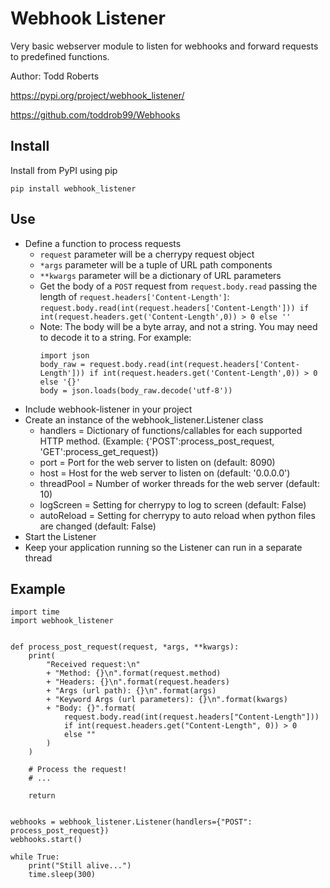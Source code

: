 # Webhook Listener
Very basic webserver module to listen for webhooks and forward requests to predefined functions.

Author: Todd Roberts

https://pypi.org/project/webhook_listener/

https://github.com/toddrob99/Webhooks

## Install

Install from PyPI using pip

`pip install webhook_listener`

## Use

* Define a function to process requests
    * `request` parameter will be a cherrypy request object
    * `*args` parameter will be a tuple of URL path components
    * `**kwargs` parameter will be a dictionary of URL parameters
    * Get the body of a `POST` request from `request.body.read` passing the length of `request.headers['Content-Length']`: `request.body.read(int(request.headers['Content-Length'])) if int(request.headers.get('Content-Length',0)) > 0 else ''`
    * Note: The body will be a byte array, and not a string. You may need to decode it to a string. For example:
        ```
        import json
        body_raw = request.body.read(int(request.headers['Content-Length'])) if int(request.headers.get('Content-Length',0)) > 0 else '{}'
        body = json.loads(body_raw.decode('utf-8'))
        ```
* Include webhook-listener in your project
* Create an instance of the webhook_listener.Listener class
    * handlers = Dictionary of functions/callables for each supported HTTP method. (Example: {'POST':process_post_request, 'GET':process_get_request})
    * port = Port for the web server to listen on (default: 8090)
    * host = Host for the web server to listen on (default: '0.0.0.0')
    * threadPool = Number of worker threads for the web server (default: 10)
    * logScreen = Setting for cherrypy to log to screen (default: False)
    * autoReload = Setting for cherrypy to auto reload when python files are changed (default: False)
* Start the Listener
* Keep your application running so the Listener can run in a separate thread

## Example

    import time
    import webhook_listener


    def process_post_request(request, *args, **kwargs):
        print(
            "Received request:\n"
            + "Method: {}\n".format(request.method)
            + "Headers: {}\n".format(request.headers)
            + "Args (url path): {}\n".format(args)
            + "Keyword Args (url parameters): {}\n".format(kwargs)
            + "Body: {}".format(
                request.body.read(int(request.headers["Content-Length"]))
                if int(request.headers.get("Content-Length", 0)) > 0
                else ""
            )
        )

        # Process the request!
        # ...

        return


    webhooks = webhook_listener.Listener(handlers={"POST": process_post_request})
    webhooks.start()

    while True:
        print("Still alive...")
        time.sleep(300)
